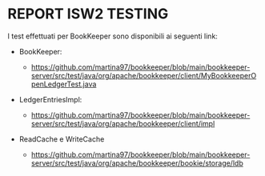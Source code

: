 # REPORT ISW2 TESTING
I test effettuati per BookKeeper sono disponibili ai seguenti link:

- BookKeeper: 
     - https://github.com/martina97/bookkeeper/blob/main/bookkeeper-server/src/test/java/org/apache/bookkeeper/client/MyBookkeeperOpenLedgerTest.java

- LedgerEntriesImpl: 
     - https://github.com/martina97/bookkeeper/blob/main/bookkeeper-server/src/test/java/org/apache/bookkeeper/client/impl

- ReadCache e WriteCache
     - https://github.com/martina97/bookkeeper/blob/main/bookkeeper-server/src/test/java/org/apache/bookkeeper/bookie/storage/ldb


